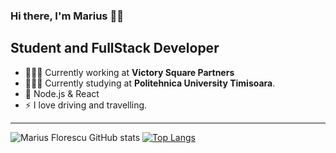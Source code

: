 ### Hi there, I'm Marius 👋🏼

## Student and FullStack Developer
- 👷🏼‍♂️ Currently working at <b>Victory Square Partners</b>
- 👨🏽‍🎓 Currently studying at <b>Politehnica University Timisoara</b>.
- 🚀 Node.js & React
- ⚡️ I love driving and travelling.

--------

![Marius Florescu GitHub stats](https://github-readme-stats.vercel.app/api?username=mariusflorescu&count_private=true)
[![Top Langs](https://github-readme-stats.vercel.app/api/top-langs/?username=mariusflorescu&layout=compact)](https://github.com/mariusflorescu)
